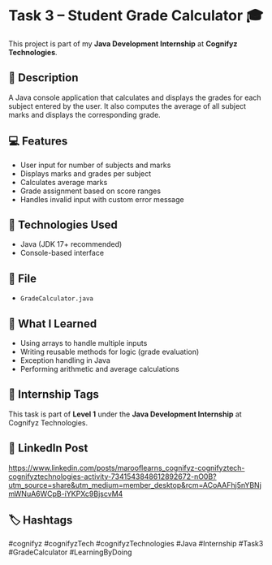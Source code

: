 # Task 3 – Student Grade Calculator 🎓

This project is part of my **Java Development Internship** at **Cognifyz Technologies**.

## 🔧 Description
A Java console application that calculates and displays the grades for each subject entered by the user. It also computes the average of all subject marks and displays the corresponding grade.

## 💻 Features
- User input for number of subjects and marks
- Displays marks and grades per subject
- Calculates average marks
- Grade assignment based on score ranges
- Handles invalid input with custom error message

## 🚀 Technologies Used
- Java (JDK 17+ recommended)
- Console-based interface

## 📁 File
- `GradeCalculator.java`

## 🧠 What I Learned
- Using arrays to handle multiple inputs
- Writing reusable methods for logic (grade evaluation)
- Exception handling in Java
- Performing arithmetic and average calculations

## 📌 Internship Tags
This task is part of **Level 1** under the **Java Development Internship** at Cognifyz Technologies.

## 🔗 LinkedIn Post
https://www.linkedin.com/posts/marooflearns_cognifyz-cognifyztech-cognifyztechnologies-activity-7341543848612892672-nO0B?utm_source=share&utm_medium=member_desktop&rcm=ACoAAFhj5nYBNjmWNuA6WCpB-iYKPXc9BjscvM4

## 🏷️ Hashtags
#cognifyz #cognifyzTech #cognifyzTechnologies #Java #Internship #Task3 #GradeCalculator #LearningByDoing
